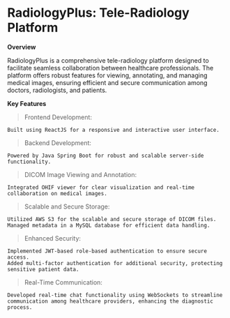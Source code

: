 # RadiologyPlus: Tele-Radiology Platform

**Overview**

RadiologyPlus is a comprehensive tele-radiology platform designed to facilitate seamless collaboration between healthcare professionals. The platform offers robust features for viewing, annotating, and managing medical images, ensuring efficient and secure communication among doctors, radiologists, and patients.

**Key Features**

 > Frontend Development:

    Built using ReactJS for a responsive and interactive user interface.

 > Backend Development:

    Powered by Java Spring Boot for robust and scalable server-side functionality.

 > DICOM Image Viewing and Annotation:

    Integrated OHIF viewer for clear visualization and real-time collaboration on medical images.

 > Scalable and Secure Storage:

    Utilized AWS S3 for the scalable and secure storage of DICOM files.
    Managed metadata in a MySQL database for efficient data handling.

 > Enhanced Security:

    Implemented JWT-based role-based authentication to ensure secure access.
    Added multi-factor authentication for additional security, protecting sensitive patient data.

 > Real-Time Communication:

    Developed real-time chat functionality using WebSockets to streamline communication among healthcare providers, enhancing the diagnostic process.
